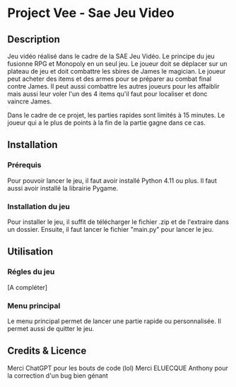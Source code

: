 # Project Vee - Sae Jeu Video

## Description

Jeu vidéo réalisé dans le cadre de la SAE Jeu Vidéo. Le principe du jeu fusionne RPG et Monopoly en un seul jeu. Le joueur doit se déplacer sur un plateau de jeu et doit combattre les sbires de James le magician. Le joueur peut acheter des items et des armes pour se préparer au combat final contre James. Il peut aussi combattre les autres joueurs pour les affaiblir mais aussi leur voler l'un des 4 items qu'il faut pour localiser et donc vaincre James.

Dans le cadre de ce projet, les parties rapides sont limités à 15 minutes. Le joueur qui a le plus de points à la fin de la partie gagne dans ce cas.

## Installation

### Prérequis

Pour pouvoir lancer le jeu, il faut avoir installé Python 4.11 ou plus. Il faut aussi avoir installé la librairie Pygame.

### Installation du jeu

Pour installer le jeu, il suffit de télécharger le fichier .zip et de l'extraire dans un dossier. Ensuite, il faut lancer le fichier "main.py" pour lancer le jeu.

## Utilisation

### Régles du jeu

[A compléter]
### Menu principal

Le menu principal permet de lancer une partie rapide ou personnalisée. Il permet aussi de quitter le jeu.


## Credits & Licence

Merci ChatGPT pour les bouts de code (lol)
Merci ELUECQUE Anthony pour la correction d'un bug bien génant
